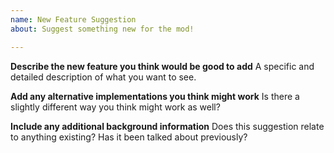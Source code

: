 ```yaml
---
name: New Feature Suggestion
about: Suggest something new for the mod!

---
```


**Describe the new feature you think would be good to add**
A specific and detailed description of what you want to see.

**Add any alternative implementations you think might work**
Is there a slightly different way you think might work as well?

**Include any additional background information**
Does this suggestion relate to anything existing? Has it been talked about previously?
